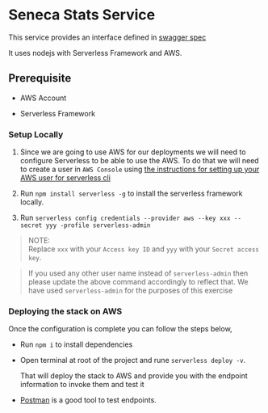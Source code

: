# Seneca Stats Service

This service provides an interface defined in [swagger spec](seneca-backend-swagger.yml)

It uses nodejs with Serverless Framework and AWS.

## Prerequisite

* AWS Account

* Serverless Framework

### Setup Locally
1. Since we are going to use AWS for our deployments we will need to configure Serverless to be able to use the AWS. To do that we will need to create a user in `AWS Console` using [the instructions for setting up your AWS user for serverless cli](USERSETUP.md)

2. Run `npm install serverless -g` to install the serverless framework locally.

3. Run `serverless config credentials --provider aws --key xxx --secret yyy -profile serverless-admin`

> NOTE:  
Replace `xxx` with your `Access key ID` and `yyy` with your `Secret access key`.

> If you used any other user name instead of `serverless-admin` then please update the above command accordingly to reflect that. We have used `serverless-admin` for the purposes of this exercise

### Deploying the stack on AWS

Once the configuration is complete you can follow the steps below,

* Run `npm i` to install dependencies
* Open terminal at root of the project and rune `serverless deploy -v`.
    
    That will deploy the stack to AWS and provide you with the endpoint information to invoke them and test it
*  [Postman](https://www.postman.com/) is a good tool to test endpoints.


